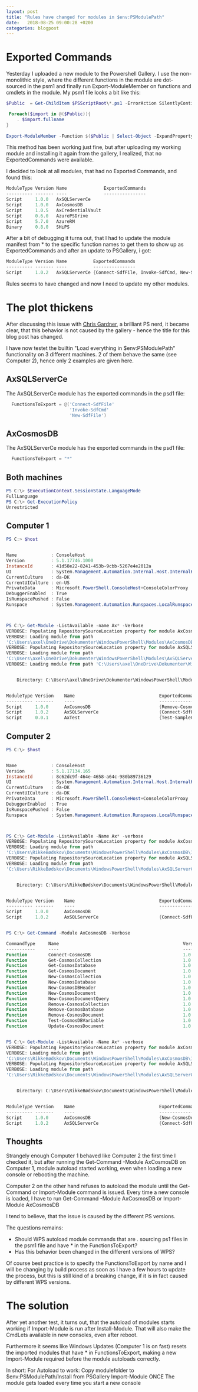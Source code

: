 ```yaml
---
layout: post
title: "Rules have changed for modules in $env:PSModulePath"
date:   2018-08-25 09:00:28 +0200
categories: blogpost
---
```

# Exported Commands
Yesterday I uploaded a new module to the Powershell Gallery. I use the non-monolithic style, where the different functions in the module are dot-sourced in the psm1 and finally run Export-ModuleMember on functions and cmdlets in the module. My psm1 file looks a bit like this:
```Powershell
$Public  = Get-ChildItem $PSScriptRoot\*.ps1 -ErrorAction SilentlyContinue

 Foreach($import in @($Public)){
    . $import.fullname
}
    
Export-ModuleMember -Function $($Public | Select-Object -ExpandProperty BaseName)
```

This method has been working just fine, but after uploading my working module and installing it again from the gallery, I realized, that no ExportedCommands were available.

I decided to look at all modules, that had no Exported Commands, and found this:
```Powershell
ModuleType Version Name              ExportedCommands
---------- ------- ----              ----------------
Script     1.0.0   AxSQLServerCe
Script     1.0.0   AxCosmosDB
Script     1.0.5   AxCredentialVault
Script     0.6.0   AzurePSDrive
Script     5.7.0   AzureRM
Binary     0.8.0   SHiPS
```

After a bit of debugging it turns out, that I had to update the module manifest from * to the specific function names to get them to show up as ExportedCommands and after an update to PSGallery, i got:
```Powershell
ModuleType Version Name          ExportedCommands
---------- ------- ----          ----------------
Script     1.0.2   AxSQLServerCe {Connect-SdfFile, Invoke-SdfCmd, New-SdfFile}
```

Rules seems to have changed and now I need to update my other modules.

# The plot thickens
After discussing this issue with [Chris Gardner](https://twitter.com/HalbaradKenafin), a brilliant PS nerd, it became clear, that this behavior is not caused by the gallery - hence the title for this blog post has changed.

I have now testet the builtin "Load everything in $env:PSModulePath" functionality on 3 different machines. 2 of them behave the same (see Computer 2), hence only 2 examples are given here.

## AxSQLServerCe
The AxSQLServerCe module has the exported commands in the psd1 file:
```Powershell
  FunctionsToExport = @('Connect-SdfFile'
						'Invoke-SdfCmd'
						'New-SdfFile')
```

## AxCosmosDB
The AxSQLServerCe module has the exported commands in the psd1 file:
```Powershell
  FunctionsToExport = "*"
```

## Both machines
```Powershell
PS C:\> $ExecutionContext.SessionState.LanguageMode
FullLanguage
PS C:\> Get-ExecutionPolicy
Unrestricted
```


## Computer 1
```Powershell
PS C:> $host


Name             : ConsoleHost
Version          : 5.1.17746.1000
InstanceId       : 41d58e22-8241-453b-9cbb-5267e4e2012a
UI               : System.Management.Automation.Internal.Host.InternalHostUserInterface
CurrentCulture   : da-DK
CurrentUICulture : en-US
PrivateData      : Microsoft.PowerShell.ConsoleHost+ConsoleColorProxy
DebuggerEnabled  : True
IsRunspacePushed : False
Runspace         : System.Management.Automation.Runspaces.LocalRunspace



PS C:\> Get-Module -ListAvailable -name Ax* -Verbose
VERBOSE: Populating RepositorySourceLocation property for module AxCosmosDB.
VERBOSE: Loading module from path
'C:\Users\axel\OneDrive\Dokumenter\WindowsPowerShell\Modules\AxCosmosDB\1.0.0\AxCosmosDB.psm1'.
VERBOSE: Populating RepositorySourceLocation property for module AxSQLServerCe.
VERBOSE: Loading module from path
'C:\Users\axel\OneDrive\Dokumenter\WindowsPowerShell\Modules\AxSQLServerCe\1.0.2\AxSQLServerCe.psm1'.
VERBOSE: Loading module from path 'C:\Users\axel\OneDrive\Dokumenter\WindowsPowerShell\Modules\AxTest\AxTest.psm1'.


    Directory: C:\Users\axel\OneDrive\Dokumenter\WindowsPowerShell\Modules


ModuleType Version    Name                                ExportedCommands
---------- -------    ----                                ----------------
Script     1.0.0      AxCosmosDB                          {Remove-CosmosDocument, Test-CosmosDBVariable, Get-CosmosD...
Script     1.0.2      AxSQLServerCe                       {Connect-SdfFile, Invoke-SdfCmd, New-SdfFile}
Script     0.0.1      AxTest                              {Test-SampleCmdlet, Get-Goodbye}
```

## Computer 2
```Powershell
PS C:\> $host


Name             : ConsoleHost
Version          : 5.1.17134.165
InstanceId       : 8c62dc9f-464e-4658-a64c-980b89736129
UI               : System.Management.Automation.Internal.Host.InternalHostUserInterface
CurrentCulture   : da-DK
CurrentUICulture : da-DK
PrivateData      : Microsoft.PowerShell.ConsoleHost+ConsoleColorProxy
DebuggerEnabled  : True
IsRunspacePushed : False
Runspace         : System.Management.Automation.Runspaces.LocalRunspace



PS C:\> Get-Module -ListAvailable -Name Ax* -verbose
VERBOSE: Populating RepositorySourceLocation property for module AxCosmosDB.
VERBOSE: Loading module from path
'C:\Users\RikkeBødskov\Documents\WindowsPowerShell\Modules\AxCosmosDB\1.0.0\AxCosmosDB.psm1'.
VERBOSE: Populating RepositorySourceLocation property for module AxSQLServerCe.
VERBOSE: Loading module from path
'C:\Users\RikkeBødskov\Documents\WindowsPowerShell\Modules\AxSQLServerCe\1.0.2\AxSQLServerCe.psm1'.


    Directory: C:\Users\RikkeBødskov\Documents\WindowsPowerShell\Modules


ModuleType Version    Name                                ExportedCommands
---------- -------    ----                                ----------------
Script     1.0.0      AxCosmosDB
Script     1.0.2      AxSQLServerCe                       {Connect-SdfFile, Invoke-SdfCmd, New-SdfFile}


PS C:\> Get-Command -Module AxCosmosDB -Verbose

CommandType     Name                                               Version    Source
-----------     ----                                               -------    ------
Function        Connect-CosmosDB                                   1.0.0      AxCosmosDB
Function        Get-CosmosCollection                               1.0.0      AxCosmosDB
Function        Get-CosmosDatabase                                 1.0.0      AxCosmosDB
Function        Get-CosmosDocument                                 1.0.0      AxCosmosDB
Function        New-CosmosCollection                               1.0.0      AxCosmosDB
Function        New-CosmosDatabase                                 1.0.0      AxCosmosDB
Function        New-CosmosDBHeader                                 1.0.0      AxCosmosDB
Function        New-CosmosDocument                                 1.0.0      AxCosmosDB
Function        New-CosmosDocumentQuery                            1.0.0      AxCosmosDB
Function        Remove-CosmosCollection                            1.0.0      AxCosmosDB
Function        Remove-CosmosDatabase                              1.0.0      AxCosmosDB
Function        Remove-CosmosDocument                              1.0.0      AxCosmosDB
Function        Test-CosmosDBVariable                              1.0.0      AxCosmosDB
Function        Update-CosmosDocument                              1.0.0      AxCosmosDB


PS C:\> Get-Module -ListAvailable -Name Ax* -verbose
VERBOSE: Populating RepositorySourceLocation property for module AxCosmosDB.
VERBOSE: Loading module from path
'C:\Users\RikkeBødskov\Documents\WindowsPowerShell\Modules\AxCosmosDB\1.0.0\AxCosmosDB.psm1'.
VERBOSE: Populating RepositorySourceLocation property for module AxSQLServerCe.
VERBOSE: Loading module from path
'C:\Users\RikkeBødskov\Documents\WindowsPowerShell\Modules\AxSQLServerCe\1.0.2\AxSQLServerCe.psm1'.


    Directory: C:\Users\RikkeBødskov\Documents\WindowsPowerShell\Modules


ModuleType Version    Name                                ExportedCommands
---------- -------    ----                                ----------------
Script     1.0.0      AxCosmosDB                          {New-CosmosDocument, New-CosmosDBHeader, Remove-CosmosColl...
Script     1.0.2      AxSQLServerCe                       {Connect-SdfFile, Invoke-SdfCmd, New-SdfFile}
```

## Thoughts
Strangely enough Computer 1 behaved like Computer 2 the first time I checked it, but after running the Get-Command -Module AxCosmosDB on Computer 1, module autoload started working, even when loading a new console or rebooting the machine.

Computer 2 on the other hand refuses to autoload the module until the Get-Command or Import-Module command is issued. Every time a new console is loaded, I have to run Get-Command -Module AxCosmosDB or Import-Module AxCosmosDB

I tend to believe, that the issue is caused by the different PS versions.

The questions remains:
* Should WPS autoload module commands that are . sourcing ps1 files in the psm1 file and have * in the FunctionsToExport?
* Has this behavior been changed in the different versions of WPS?


Of course best practice is to specify the FunctionsToExport by name and I will be changing by build process as soon as I have a few hours to update the process, but this is still kind of a breaking change, if it is in fact caused by different WPS versions.

# The solution
After yet another test, it turns out, that the autoload of modules starts working if Import-Module is run after Install-Module. That will also make the CmdLets available in new consoles, even after reboot.

Furthermore it seems like Windows Updates (Computer 1 is on fast) resets the imported modules that have * in FunctionsToExport, making a new Import-Module required before the module autoloads correctly.

In short:
For Autoload to work:
Copy modulefolder to $env:PSModulePath/Install from PSGallery
Import-Module ONCE
The module gets loaded every time you start a new console
